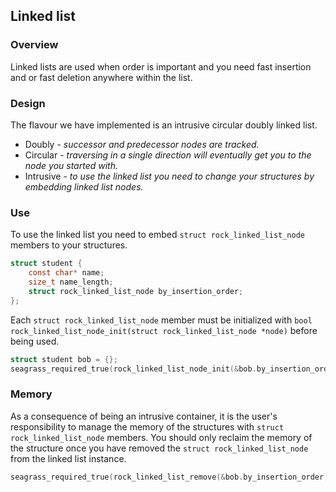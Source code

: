 ## Linked list

### Overview
Linked lists are used when order is important and you need fast insertion 
and or fast deletion anywhere within the list.

### Design
The flavour we have implemented is an intrusive circular doubly linked list.
* Doubly - _successor and predecessor nodes are tracked._
* Circular - _traversing in a single direction will eventually get you to the
  node you started with._
* Intrusive - _to use the linked list you need to change your structures by 
  embedding linked list nodes._

### Use

To use the linked list you need to embed ``struct rock_linked_list_node`` 
members to your structures.

```c
struct student {
    const char* name;
    size_t name_length;
    struct rock_linked_list_node by_insertion_order;
};
```

Each ``struct rock_linked_list_node`` member must be initialized with ``bool
rock_linked_list_node_init(struct rock_linked_list_node *node)`` before 
being used.

```c
struct student bob = {};
seagrass_required_true(rock_linked_list_node_init(&bob.by_insertion_order));
```

### Memory

As a consequence of being an intrusive container, it is the user's
responsibility to manage the memory of the structures with ``struct
rock_linked_list_node`` members. You should only reclaim the memory of
the structure once you have removed the ``struct rock_linked_list_node`` 
from the linked list instance.

```c
seagrass_required_true(rock_linked_list_remove(&bob.by_insertion_order));
```
